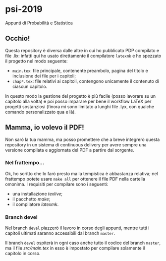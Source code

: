 # psi-2019

Appunti di Probabilità e Statistica

## Occhio!

Questa repository è diversa dalle altre in cui ho pubblicato PDP compilato e file .lix: infatti qui ho usato direttamente il compilatore `latexmk` e ho spezzato il progetto nel modo seguente:

- `main.tex`: file principale, contenente preambolo, pagina del titolo e inclusione dei file per i capitoli;
- `chap*.tex`: file relativi ai capitoli, contengono unicamente il contenuto di ciascun capitolo.

In questo modo la gestione del progetto è più facile (posso lavorare su un capitolo alla volta) e poi posso imparare per bene il workflow LaTeX per progetti sostanziosi (finora mi sono limitato a lunghi file .lyx, con qualche comando personalizzato qua e là).

## Mamma, io volevo il PDF!

Non sarò la tua mamma, ma posso promettere che a breve integrerò questa repository in un sistema di continuous delivery per avere sempre una versione compilata e aggiornata del PDF a partire dal sorgente.

### Nel frattempo...

Ok, ho scritto che lo farò presto ma la tempistica è abbastanza relativa; nel frattempo potete usare `make all` per ottenere il file PDF nella cartella omonima. I requisiti per compilare sono i seguenti:
- una installazione *texlive*;
- il pacchetto *make*;
- il compilatore *latexmk*.

### Branch **devel**

Nel branch `devel` piazzerò il lavoro in corso degli appunti, mentre tutti i capitoli ultimati saranno accessibili dal branch `master`.

Il branch `devel` ospiterà in ogni caso anche tutto il codice del branch `master`, ma il file *src/main.tex* in esso è impostato per compilare solamente il capitolo in corso.
